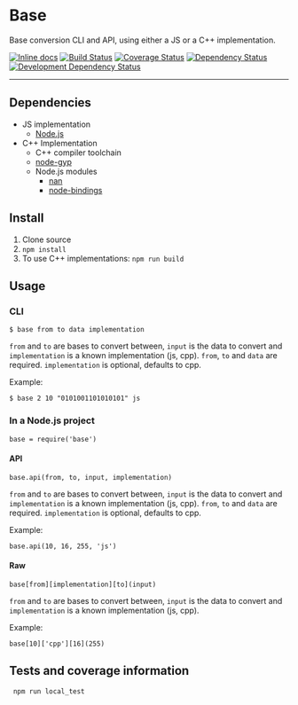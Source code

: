 # Base

Base conversion CLI and API, using either a JS or a C++ implementation.

[![Inline docs](https://inch-ci.org/github/opensoars/base.svg?branch=master)](https://inch-ci.org/github/opensoars/base)
[![Build Status](https://travis-ci.org/opensoars/base.svg)](https://travis-ci.org/opensoars/base)
[![Coverage Status](https://coveralls.io/repos/opensoars/base/badge.svg?branch=master)](https://coveralls.io/r/opensoars/base?branch=master)
[![Dependency Status](https://david-dm.org/opensoars/base.svg?style=flat)](https://david-dm.org/opensoars/base)
[![Development Dependency Status](https://david-dm.org/opensoars/base/dev-status.svg?style=flat)](https://david-dm.org/opensoars/base#info=devDependencies&view=table)

---


## Dependencies
* JS implementation
    - [Node.js](https://nodejs.org/)
* C++ Implementation
    - C++ compiler toolchain
    - [node-gyp](https://github.com/TooTallNate/node-gyp)
    - Node.js modules
        + [nan](https://github.com/rvagg/nan)
        + [node-bindings](https://github.com/TooTallNate/node-bindings)


## Install
1. Clone source
2. `npm install`
3. To use C++ implementations: `npm run build`


## Usage

### CLI
    $ base from to data implementation

`from` and `to` are bases to convert between, `input` is the data to convert and `implementation` is a known implementation (js, cpp). `from`, `to` and `data` are required. `implementation` is optional, defaults to cpp.

Example:

    $ base 2 10 "0101001101010101" js


### In a Node.js project
    base = require('base')


#### API
    base.api(from, to, input, implementation)

`from` and `to` are bases to convert between, `input` is the data to convert and `implementation` is a known implementation (js, cpp). `from`, `to` and `data` are required. `implementation` is optional, defaults to cpp.

Example:
    
    base.api(10, 16, 255, 'js')


#### Raw
    base[from][implementation][to](input)

`from` and `to` are bases to convert between, `input` is the data to convert and `implementation` is a known implementation (js, cpp).

Example:

    base[10]['cpp'][16](255)


## Tests and coverage information
     npm run local_test

